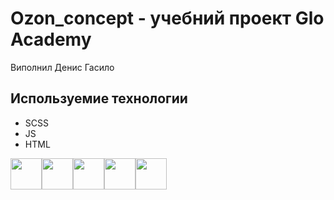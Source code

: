 # Ozon_concept -  учебний проект Glo Academy
Виполнил Денис Гасило

## Используемие технологии 

- SCSS
- JS
- HTML

<a> <a><img widht=50 height=50 src="https://svgsilh.com/svg/2443134-ffc107.svg"/></a><a><img widht=50 height=50 src="https://svgsilh.com/svg/2426688-ff0055.svg"/><a><img widht=50 height=50 src="https://svgsilh.com/svg/2443146-1ddb1a.svg"/></a><a><img widht=50 height=50 src="https://svgsilh.com/svg/2443143-03a9f4.svg"/></a><a><img widht=50 height=50 src="https://svgsilh.com/svg/2443152-fb00ff.svg"/></a></a>
